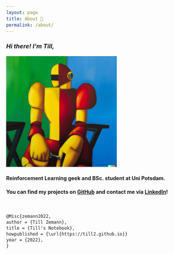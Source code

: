 ```yaml
---
layout: page
title: About 🌿
permalink: /about/
---
```



### <em> Hi there! I'm Till,</em>

<div class="img-block" style="width: 300px;">
    <img src="/images/ghpb1.png"/>
</div>

#### Reinforcement Learning geek and BSc. student at Uni Potsdam.


#### You can find my projects on [GitHub][github] and contact me via [LinkedIn][linkedin]!

<br>

```
@Misc{zemann2022,
author = {Till Zemann},
title = {Till's Notebook},
howpublished = {\url{https://till2.github.io}}
year = {2022},
}
```


[github]: https://github.com/till2
[linkedin]: https://www.linkedin.com/in/tillzemann/
[myreference-1]: https://www.youtube.com/watch?v=dQw4w9WgXcQ

<!-- hosted at: till2.github.io -->